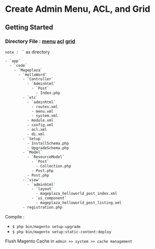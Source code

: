 # Create Admin Menu, ACL, and Grid

## Getting Started

### Directory File : [menu](https://www.mageplaza.com/magento-2-module-development/create-admin-menu-magento-2.html) [acl](https://www.mageplaza.com/magento-2-module-development/magento-2-acl-access-control-lists.html) [grid](https://www.mageplaza.com/magento-2-module-development/create-admin-grid-magento-2.html)
`note : `  `` as directory
```bash
- `app`
  - `code`
    - `Mageplaza`
      - `HelloWord`
        - `Controller`
          - `Adminhtml`
            - `Post`
              - Index.php
        - `etc`
          - `adminhtml`
            - routes.xml
            - menu.xml
            - system.xml
          - module.xml
          - config.xml
          - acl.xml
          - di.xml
        - `Setup`
          - InstallSchema.php
          - UpgradeSchema.php
        - `Model`
          - `ResourceModel`
            - `Post`
              - Collection.php
            - Post.php
          - Post.php
        - `view`
          - `adminhtml`
            - `layout`
              - mageplaza_helloworld_post_index.xml
            - `ui_component`
              - mageplaza_helloworld_post_listing.xml
        - registration.php
```

Compile : 

- `$ php bin/magento setup:upgrade`
- `$ php bin/magento setup:static-content:deploy`

Flush Magento Cache in `admin >> system >> cache management`
